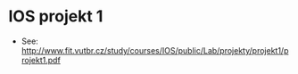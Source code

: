 # IOS projekt 1
* See: http://www.fit.vutbr.cz/study/courses/IOS/public/Lab/projekty/projekt1/projekt1.pdf
